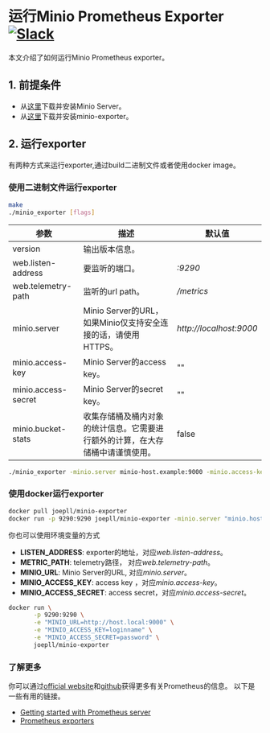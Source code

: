 # 运行Minio Prometheus Exporter [![Slack](https://slack.minio.io/slack?type=svg)](https://slack.minio.io)

本文介绍了如何运行Minio Prometheus exporter。


## 1. 前提条件

* 从[这里](https://docs.minio.io/docs/minio-quickstart-guide)下载并安装Minio Server。
* 从[这里](https://github.com/joe-pll/minio-exporter)下载并安装minio-exporter。

## 2. 运行exporter

有两种方式来运行exporter,通过build二进制文件或者使用docker image。

### 使用二进制文件运行exporter
```bash
make
./minio_exporter [flags]
```

| 参数 | 描述 | 默认值 |
| ---- | ------------| ------- |
| version | 输出版本信息。 | |
| web.listen-address | 要监听的端口。 | *:9290* |
| web.telemetry-path | 监听的url path。 | */metrics* |
| minio.server | Minio Server的URL，如果Minio仅支持安全连接的话，请使用HTTPS。 | *http://localhost:9000* |
| minio.access-key | Minio Server的access key。 | "" |
| minio.access-secret | Minio Server的secret key。 | "" |
| minio.bucket-stats | 收集存储桶及桶内对象的统计信息。它需要进行额外的计算，在大存储桶中请谨慎使用。 | false |

```bash
./minio_exporter -minio.server minio-host.example:9000 -minio.access-key "login_name" -minio.access-secret "login_password"
```

### 使用docker运行exporter

```bash
docker pull joepll/minio-exporter
docker run -p 9290:9290 joepll/minio-exporter -minio.server "minio.host:9000" -minio.access-key "login_name" -minio.access-secret "login_secret"
```

你也可以使用环境变量的方式
* **LISTEN_ADDRESS**: exporter的地址，对应*web.listen-address*。
* **METRIC_PATH**: telemetry路径， 对应*web.telemetry-path*。
* **MINIO_URL**: Minio Server的URL, 对应*minio.server*。
* **MINIO_ACCESS_KEY**: access key ，对应*minio.access-key*。
* **MINIO_ACCESS_SECRET**: access secret，对应*minio.access-secret*。


```bash
docker run \
       -p 9290:9290 \
       -e "MINIO_URL=http://host.local:9000" \
       -e "MINIO_ACCESS_KEY=loginname" \
       -e "MINIO_ACCESS_SECRET=password" \
       joepll/minio-exporter
```

### 了解更多

你可以通过[official website](https://prometheus.io)和[github](https://github.com/prometheus)获得更多有关Prometheus的信息。
以下是一些有用的链接。  

* [Getting started with Prometheus server](https://prometheus.io/docs/prometheus/latest/getting_started/)
* [Prometheus exporters](https://prometheus.io/docs/instrumenting/exporters/)
